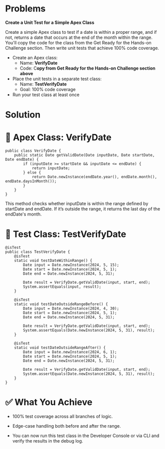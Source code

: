 # Problems

**Create a Unit Test for a Simple Apex Class**

Create a simple Apex class to test if a date is within a proper range, and if not, returns a date that occurs at the end of the month within the range. You'll copy the code for the class from the Get Ready for the Hands-on Challenge section. Then write unit tests that achieve 100% code coverage.


* Create an Apex class:
    - Name: **VerifyDate**
    - Code: C**opy from Get Ready for the Hands-on Challenge section above**
* Place the unit tests in a separate test class:
    - Name: **TestVerifyDate**
    - Goal: 100% code coverage
* Run your test class at least once


# Solution

# 📄 Apex Class: VerifyDate

``` apex
public class VerifyDate {
    public static Date getValidDate(Date inputDate, Date startDate, Date endDate) {
        if (inputDate >= startDate && inputDate <= endDate) {
            return inputDate;
        } else {
            return Date.newInstance(endDate.year(), endDate.month(), endDate.daysInMonth());
        }
    }
}

```
This method checks whether inputDate is within the range defined by startDate and endDate. If it’s outside the range, it returns the last day of the endDate's month.

# 🧪 Test Class: TestVerifyDate

``` apex
@isTest
public class TestVerifyDate {
    @isTest
    static void testDateWithinRange() {
        Date input = Date.newInstance(2024, 5, 15);
        Date start = Date.newInstance(2024, 5, 1);
        Date end = Date.newInstance(2024, 5, 31);

        Date result = VerifyDate.getValidDate(input, start, end);
        System.assertEquals(input, result);
    }

    @isTest
    static void testDateOutsideRangeBefore() {
        Date input = Date.newInstance(2024, 4, 30);
        Date start = Date.newInstance(2024, 5, 1);
        Date end = Date.newInstance(2024, 5, 31);

        Date result = VerifyDate.getValidDate(input, start, end);
        System.assertEquals(Date.newInstance(2024, 5, 31), result);
    }

    @isTest
    static void testDateOutsideRangeAfter() {
        Date input = Date.newInstance(2024, 6, 1);
        Date start = Date.newInstance(2024, 5, 1);
        Date end = Date.newInstance(2024, 5, 31);

        Date result = VerifyDate.getValidDate(input, start, end);
        System.assertEquals(Date.newInstance(2024, 5, 31), result);
    }
}
```
# ✅ What You Achieve
* 100% test coverage across all branches of logic.

* Edge-case handling both before and after the range.

* You can now run this test class in the Developer Console or via CLI and verify the results in the debug log.

